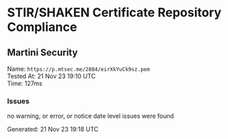# STIR/SHAKEN Certificate Repository Compliance

## Martini Security

Name: `https://p.mtsec.me/2884/eirXkYuCk9sz.pem`\
Tested At: 21 Nov 23 19:10 UTC\
Time: 127ms

### Issues

no warning, or error, or notice date level issues were found

Generated: 21 Nov 23 19:18 UTC